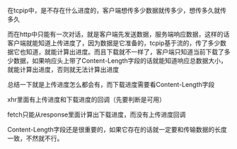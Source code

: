 在tcpip中，是不存在什么进度的，客户端想传多少数据就传多少，想传多久就传多久

而在http中只能有一次对话，就是客户端先发送数据，服务端响应数据，这样的话客户端就能知道上传进度了，因为数据是它准备的，tcpip基于流的，传了多少数据它也知道，就能计算出进度。而且下载就不一样了，客户端只知道当前下载了多少数据，如果响应头上带了Content-Length字段的话就能知道响应总数据大小，就能计算出进度，否则就无法计算出进度

总结一下就是上传进度怎么都会有，而下载进度需要看Content-Length字段

xhr里面有上传进度和下载进度的回调（先要判断是可用）

fetch只能从response里面计算出下载进度，而没有上传进度回调

Content-Length字段还是很重要的，如果它存在的话就一定要和传输数据的长度一致，不然就不行。
